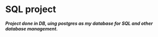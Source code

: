# SQL project
**_Project done in DB, uing postgres as my database for SQL and other database management._**
